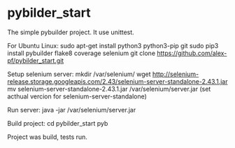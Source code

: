 # pybilder_start
The simple pybuilder project. It use unittest.

For Ubuntu Linux:
sudo apt-get install python3 python3-pip git
sudo pip3 install pybuilder flake8 coverage selenium
git clone https://github.com/alex-pf/pybilder_start.git

Setup selenium server:
mkdir /var/selenium/
wget http://selenium-release.storage.googleapis.com/2.43/selenium-server-standalone-2.43.1.jar
mv selenium-server-standalone-2.43.1.jar /var/selenium/server.jar
(set acthual vercion for  selenium-server-standalone)

Run server:
java -jar /var/selenium/server.jar

Build project:
cd pybilder_start
pyb

Project was build, tests run.
